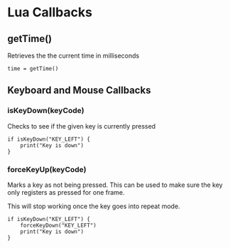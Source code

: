 # Lua Callbacks

## getTime()

Retrieves the the current time in milliseconds

    time = getTime()
    
## Keyboard and Mouse Callbacks

### isKeyDown(keyCode)
    
Checks to see if the given key is currently pressed

    if isKeyDown("KEY_LEFT") {
        print("Key is down")
    }
    
### forceKeyUp(keyCode)
    
Marks a key as not being pressed. This can be used to make sure the key only registers as pressed for one frame.

This will stop working once the key goes into repeat mode.

    if isKeyDown("KEY_LEFT") {
        forceKeyDown("KEY_LEFT")
        print("Key is down")
    }